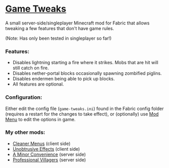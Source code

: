 # [Game Tweaks](https://modrinth.com/mod/game-tweaks)
A small server-side/singleplayer Minecraft mod for Fabric that allows tweaking a few features that don't have game rules.

(Note: Has only been tested in singleplayer so far!)

### Features:
* Disables lightning starting a fire where it strikes. Mobs that are hit will still catch on fire.
* Disables nether-portal blocks occasionally spawning zombified piglins.
* Disables endermen being able to pick up blocks.
* All features are optional.

### Configuration:
Either edit the config file (`game-tweaks.ini`) found in the Fabric config folder (requires a restart for the changes to take effect), or (optionally) use [Mod Menu](https://modrinth.com/mod/modmenu) to edit the options in game.

### My other mods:
* [Cleaner Menus](https://modrinth.com/mod/cleaner-menus) (client side)
* [Unobtrusive Effects](https://modrinth.com/mod/unobtrusive-effects) (client side)
* [A Minor Convenience](https://modrinth.com/mod/a-minor-convenience) (server side)
* [Professional Villagers](https://modrinth.com/mod/professional-villagers) (server side)

